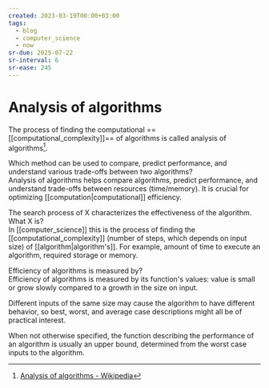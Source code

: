 ```yaml
---
created: 2023-03-19T00:00+03:00
tags:
  - blog
  - computer_science
  - now
sr-due: 2025-07-22
sr-interval: 6
sr-ease: 245
---
```


# Analysis of algorithms

The process of finding the computational ==[[computational_complexity]]== of algorithms is called analysis of algorithms[^1].

Which method can be used to compare, predict performance, and understand various trade-offs between two algorithms?
<br class="f">
Analysis of algorithms helps compare algorithms, predict performance, and understand trade-offs between resources (time/memory). It is crucial for optimizing [[computation|computational]] efficiency.

The search process of X characterizes the effectiveness of the algorithm. What X is?
<br class="f">
In [[computer_science]] this is the process of finding the [[computational_complexity]] (number of steps, which depends on input size) of [[algorithm|algorithm's]]. For example, amount of time to execute an algorithm, required storage or memory.

Efficiency of algorithms is measured by?
<br class="f">
Efficiency of algorithms is measured by its function's values: value is small or grow slowly compared to a growth in the size on input.

Different inputs of the same size may cause the algorithm to have different behavior, so best, worst, and average case descriptions might all be of practical interest.

When not otherwise specified, the function describing the performance of an algorithm is usually an upper bound, determined from the worst case inputs to the algorithm.

[^1]: [Analysis of algorithms - Wikipedia](https://en.wikipedia.org/wiki/Analysis_of_algorithms)
